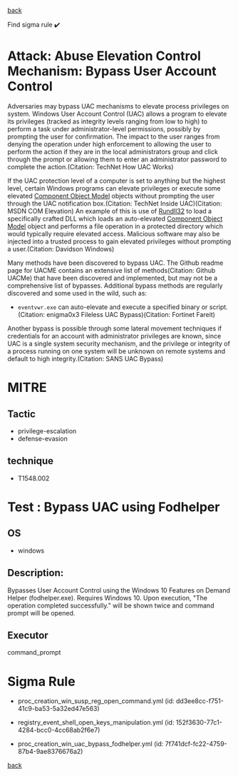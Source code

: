 
[back](../index.md)

Find sigma rule :heavy_check_mark: 

# Attack: Abuse Elevation Control Mechanism: Bypass User Account Control 

Adversaries may bypass UAC mechanisms to elevate process privileges on system. Windows User Account Control (UAC) allows a program to elevate its privileges (tracked as integrity levels ranging from low to high) to perform a task under administrator-level permissions, possibly by prompting the user for confirmation. The impact to the user ranges from denying the operation under high enforcement to allowing the user to perform the action if they are in the local administrators group and click through the prompt or allowing them to enter an administrator password to complete the action.(Citation: TechNet How UAC Works)

If the UAC protection level of a computer is set to anything but the highest level, certain Windows programs can elevate privileges or execute some elevated [Component Object Model](https://attack.mitre.org/techniques/T1559/001) objects without prompting the user through the UAC notification box.(Citation: TechNet Inside UAC)(Citation: MSDN COM Elevation) An example of this is use of [Rundll32](https://attack.mitre.org/techniques/T1218/011) to load a specifically crafted DLL which loads an auto-elevated [Component Object Model](https://attack.mitre.org/techniques/T1559/001) object and performs a file operation in a protected directory which would typically require elevated access. Malicious software may also be injected into a trusted process to gain elevated privileges without prompting a user.(Citation: Davidson Windows)

Many methods have been discovered to bypass UAC. The Github readme page for UACME contains an extensive list of methods(Citation: Github UACMe) that have been discovered and implemented, but may not be a comprehensive list of bypasses. Additional bypass methods are regularly discovered and some used in the wild, such as:

* <code>eventvwr.exe</code> can auto-elevate and execute a specified binary or script.(Citation: enigma0x3 Fileless UAC Bypass)(Citation: Fortinet Fareit)

Another bypass is possible through some lateral movement techniques if credentials for an account with administrator privileges are known, since UAC is a single system security mechanism, and the privilege or integrity of a process running on one system will be unknown on remote systems and default to high integrity.(Citation: SANS UAC Bypass)

# MITRE
## Tactic
  - privilege-escalation
  - defense-evasion


## technique
  - T1548.002


# Test : Bypass UAC using Fodhelper
## OS
  - windows


## Description:
Bypasses User Account Control using the Windows 10 Features on Demand Helper (fodhelper.exe). Requires Windows 10.
Upon execution, "The operation completed successfully." will be shown twice and command prompt will be opened.


## Executor
command_prompt

# Sigma Rule
 - proc_creation_win_susp_reg_open_command.yml (id: dd3ee8cc-f751-41c9-ba53-5a32ed47e563)

 - registry_event_shell_open_keys_manipulation.yml (id: 152f3630-77c1-4284-bcc0-4cc68ab2f6e7)

 - proc_creation_win_uac_bypass_fodhelper.yml (id: 7f741dcf-fc22-4759-87b4-9ae8376676a2)



[back](../index.md)
